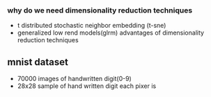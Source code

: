 ### why do we need dimensionality reduction techniques 
- t distributed stochastic neighbor embedding (t-sne)
- generalized low rend models(glrm)
advantages of dimensionality reduction techniques 


## mnist dataset 
- 70000 images of handwritten digit(0-9)
- 28x28 
sample of hand written digit 
each pixer is 